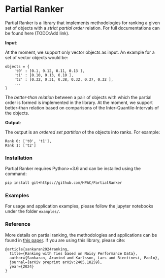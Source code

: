 # Partial Ranker

Partial Ranker is a library that implements methodologies for ranking a given set of objects with a *strict partial order* relation. For full documentations can be found here (TODO:Add link).

**Input**:

At the moment, we support only vector objects as input. An example for a set of vector objects would be:

```
objects = {
    't0' : [0.1, 0.12, 0.11, 0.13 ],
    't1' : [0.10, 0.13, 0.10 ],
    't2' : [0.32, 0.31, 0.38, 0.32, 0.37, 0.32 ],
    ...
}
```
The *better-than relation* between a pair of objects with which the partial order is formed is implemented in the library. At the moment, we support better-than relation based on comparisons of the Inter-Quantile-Intervals of the objects.

**Output**:

The output is an *ordered set partition* of the objects into ranks. For example:

```
Rank 0: ['t0', 't1'],
Rank 1: ['t2']
```

### Installation

Partial Ranker requires Python>=3.6 and can be installed using the command:

```bash
pip install git+https://github.com/HPAC/PartialRanker
```
### Examples

For usage and application examples, please follow the jupyter notebooks under the folder ``examples/``.

### Reference

More details on partial ranking, the methodologies and applications can be found in [this paper](https://arxiv.org/abs/2405.18259). If you are using this library, please cite:

```
@article{sankaran2024ranking,
  title={Ranking with Ties based on Noisy Performance Data},
  author={Sankaran, Aravind and Karlsson, Lars and Bientinesi, Paolo},
  journal={arXiv preprint arXiv:2405.18259},
  year={2024}
}
```